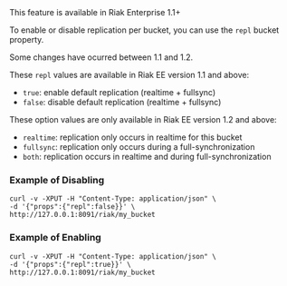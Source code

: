 
<div class="note"><div class="title">This feature is available in Riak Enterprise 1.1+</div></div>

To enable or disable replication per bucket, you can use the `repl` bucket property.

Some changes have ocurred between 1.1 and 1.2.

These `repl` values are available in Riak EE version 1.1 and above:

  * `true`: enable default replication (realtime + fullsync)
  * `false`: disable default replication (realtime + fullsync)

These option values are only available in Riak EE version 1.2 and above:

  * `realtime`: replication only occurs in realtime for this bucket
  * `fullsync`: replication only occurs during a full-synchronization
  * `both`: replication occurs in realtime and during full-synchronization

### Example of Disabling

```
curl -v -XPUT -H "Content-Type: application/json" \
-d '{"props":{"repl":false}}' \
http://127.0.0.1:8091/riak/my_bucket
```

### Example of Enabling

```
curl -v -XPUT -H "Content-Type: application/json" \
-d '{"props":{"repl":true}}' \
http://127.0.0.1:8091/riak/my_bucket
```
